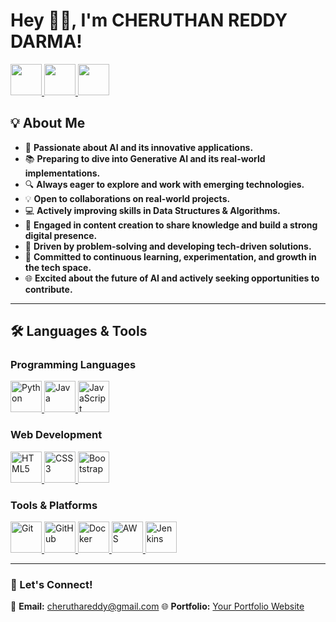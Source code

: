 # Hey 👋🏽, I'm CHERUTHAN REDDY DARMA!  

<p align="left">
  <a href="https://www.linkedin.com/in/cheruthan-reddy-3174872b5/" target="_blank">
    <img src="https://cdn.jsdelivr.net/gh/devicons/devicon/icons/linkedin/linkedin-original.svg" width="50" height="50"/>
  </a>
  <a href="https://www.instagram.com/cheruthanreddy/" target="_blank">
    <img src="https://upload.wikimedia.org/wikipedia/commons/a/a5/Instagram_icon.png" width="50" height="50"/>
  </a>
  <a href="https://leetcode.com/u/Cheruthan_Reddy/" target="_blank">
    <img src="https://upload.wikimedia.org/wikipedia/commons/1/19/LeetCode_logo_black.png" width="50" height="50"/>
  </a>
</p>

## **💡 About Me**  
- 🤖 **Passionate about AI and its innovative applications.**  
- 📚 **Preparing to dive into Generative AI and its real-world implementations.**  
- 🔍 **Always eager to explore and work with emerging technologies.**  
- 💡 **Open to collaborations on real-world projects.**  
- 💻 **Actively improving skills in Data Structures & Algorithms.**  
- 🎥 **Engaged in content creation to share knowledge and build a strong digital presence.**  
- 🚀 **Driven by problem-solving and developing tech-driven solutions.**  
- 🧠 **Committed to continuous learning, experimentation, and growth in the tech space.**  
- 🌐 **Excited about the future of AI and actively seeking opportunities to contribute.**  

---

## **🛠️ Languages & Tools**

### **Programming Languages**  
<p align="left">
  <a href="https://www.python.org/" target="_blank">
    <img src="https://cdn.jsdelivr.net/gh/devicons/devicon/icons/python/python-original.svg" alt="Python" width="50" height="50"/>
  </a>
  <a href="https://www.java.com/" target="_blank">
    <img src="https://cdn.jsdelivr.net/gh/devicons/devicon/icons/java/java-original.svg" alt="Java" width="50" height="50"/>
  </a>
  <a href="https://developer.mozilla.org/en-US/docs/Web/JavaScript" target="_blank">
    <img src="https://cdn.jsdelivr.net/gh/devicons/devicon/icons/javascript/javascript-original.svg" alt="JavaScript" width="50" height="50"/>
  </a>
</p>

### **Web Development**  
<p align="left">
  <a href="https://developer.mozilla.org/en-US/docs/Web/HTML" target="_blank">
    <img src="https://cdn.jsdelivr.net/gh/devicons/devicon/icons/html5/html5-original.svg" alt="HTML5" width="50" height="50"/>
  </a>
  <a href="https://developer.mozilla.org/en-US/docs/Web/CSS" target="_blank">
    <img src="https://cdn.jsdelivr.net/gh/devicons/devicon/icons/css3/css3-original.svg" alt="CSS3" width="50" height="50"/>
  </a>
  <a href="https://getbootstrap.com/" target="_blank">
    <img src="https://cdn.jsdelivr.net/gh/devicons/devicon/icons/bootstrap/bootstrap-original.svg" alt="Bootstrap" width="50" height="50"/>
  </a>
</p>

### **Tools & Platforms**  
<p align="left">
  <a href="https://git-scm.com/" target="_blank">
    <img src="https://cdn.jsdelivr.net/gh/devicons/devicon/icons/git/git-original.svg" alt="Git" width="50" height="50"/>
  </a>
  <a href="https://github.com/" target="_blank">
    <img src="https://cdn.jsdelivr.net/gh/devicons/devicon/icons/github/github-original.svg" alt="GitHub" width="50" height="50"/>
  </a>
  <a href="https://www.docker.com/" target="_blank">
    <img src="https://cdn.jsdelivr.net/gh/devicons/devicon/icons/docker/docker-original.svg" alt="Docker" width="50" height="50"/>
  </a>
  <a href="https://aws.amazon.com/" target="_blank">
    <img src="https://upload.wikimedia.org/wikipedia/commons/9/93/Amazon_Web_Services_Logo.svg" alt="AWS" width="50" height="50"/>
  </a>
  <a href="https://www.jenkins.io/" target="_blank">
    <img src="https://cdn.jsdelivr.net/gh/devicons/devicon/icons/jenkins/jenkins-original.svg" alt="Jenkins" width="50" height="50"/>
  </a>
</p>

---

### **🚀 Let's Connect!**
📩 **Email:** cheruthareddy@gmail.com 
🌐 **Portfolio:** [Your Portfolio Website](#)  

